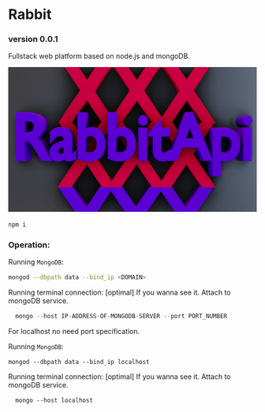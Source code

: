
# Rabbit
### version 0.0.1

Fullstack web platform based on node.js and mongoDB.

![rabbit api](https://github.com/aster-nikolalukic/rabbit/blob/main/astermedia.net.png)

```js
npm i
```







### Operation:

Running `MongoDB`:
```bash
mongod --dbpath data --bind_ip <DOMAIN>
```

Running terminal connection:
[optimal] If you wanna see it. Attach to mongoDB service.
```js
  mongo --host IP-ADDRESS-OF-MONGODB-SERVER --port PORT_NUMBER
```

For localhost no need port specification.

Running `MongoDB`:
```
mongod --dbpath data --bind_ip localhost
```

Running terminal connection:
[optimal] If you wanna see it. Attach to mongoDB service.
```
  mongo --host localhost
```
